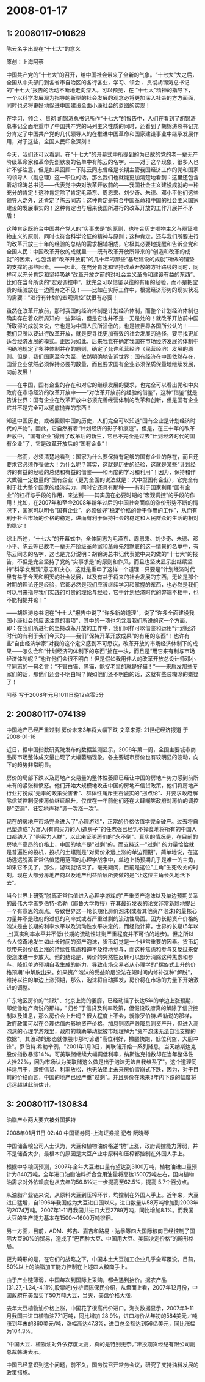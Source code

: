 # 2008-01-17

## 1: 20080117-010629

陈云名字出现在“十七大”的意义

原创：上海阿蔡

中国共产党的“十七大”的召开，给中国社会带来了全新的气象。“十七大”大之后，全国从中央部门到各省市自治区的各行各业，学习、领会 、贯彻胡锦涛总书记的“十七大”报告的活动不断地走向深入。可以预见，在 “十七大”精神的指导下，一个以科学发展观为指导的新型的社会发展的观念必将更加深入社会的方方面面，同时也必将更好地促进中国建设全面小康社会的蓝图的实现！

在学习、领会 、贯彻 胡锦涛总书记所作“十七大”的报告中，人们在看到了胡锦涛总书记全面地重申了中国共产党的马列主义性质的同时，还看到了胡锦涛总书记充分肯定了中国共产党的几代领导人的在推进中国革命和国家建设事业中继承发展作用，对于这些，全国人民印象深刻！

今天，我们还可以看到，在“十七大”的开幕式中所提到的为已故的党的老一辈无产阶级革命家和革命先烈默哀的名单中有陈云的名字。――对于这个现象，很多人也许不够注意，但是如果回顾一下陈云同志曾经是长期主管我国经济工作的党和国家的领导人（副总理）这一职位的话，那么我们也就能更加清楚地看到：这里还包含着胡锦涛总书记――代表党中央对改革开放前的――我国社会主义建设成就的一种充分的肯定！这种肯定除了肯定毛泽东、周恩来、刘少奇、朱德、邓小平他们这些领导人之外，还肯定了陈云同志；这种肯定是符合中国革命和中国的社会主义国家建设的发展事实的！这种肯定也与后来我国所进行的改革开放的工作开展并不矛盾！

这种肯定既符合中国共产党人的“实事求是”的原则，也符合历史唯物主义与辨证唯物主义的原则，同时也符合科学论证的精神与原则；这种肯定，还与我们所要进行的改革开放三十年的经验的总结的需求相辅相成，它极其必要地提醒和告诉全党和全国人民：中国改革开放的成就里――既有改革开放所带来的“创造和改革的成就”的因素，也包含着“改革开放前”的几十年的那些“基础建设的成就”所做的铺垫的支撑的那些因素。――因此，在充分肯定和坚持改革开放的方针路线的同时，同样可以充分肯定和坚持吸纳“改革开放之前的对社会主义革命和建设有益的东西”，比如在当今所谈的“宏观调控中”，就完全可以借鉴以往的有用的经验，而不是把宝贵的经验放在一边而弃之不见！――比如在实际工作中，根据经济形势的现实状况的需要：“进行有计划的宏观调控”就很有必要！

虽然在改革开放前，那时我国的经济体制是计划经济体制，而整个计划经济体制也确实存在着众所周知的一些弊端，但是它也并不是一无是处的！就改革开放前中国所取得的成就来说，它也是为中国人民所骄傲的，也是被世界各国所公认的！――我们只所以要进行改革开放，就是要寻找更加有效的社会发展的途径，要寻找更加适合经济发展的模式。正因为如此，后来我党在确定我国在市场经济发展的体制中明确地规定了多种体制并存的原则，确定了允许私营经济（民营经济）发展的原则。但是，我们国家至今为至，依然明确地告诉世界：国有经济在中国依然存在，国营企业依然必须保持必要的数量，而且要求国有企业必须保质保量地继续发展，向前发展！

――在中国，国有企业的存在和对它的继续发展的要求，也完全可以看出党和中央政府在市场经济的改革开放中――“对改革开放前的经验的借鉴”，这种“借鉴”就是告诉世界：国有企业在改革开放中必须完善经营体制的改革和创新，但是国有企业它并不是完全可以彻底抛弃的东西！

知道中国历史，或者回顾中国的历史，人们完全可以知道“国有企业是计划经济时代的产物”。因此，它自然有着“计划经济的影子和痕迹”。但是，在三十年的改革开放中，“国有企业”得到了改革后的新生，它已不完全是过去“计划经济时代的国有企业”了，它是改革开放后的“国有企业”！

――然而，必须清楚地看到：国家为什么要保持有足够的国有企业的存在，而且还要求它必须作强做大！为什么呢？其实，这就是历史的经验，这就是某些“计划经济的有益的经验的总结和有益的借鉴――和再度的学习和利用”！因为，保持和作大做强一定数量的“国有企业（更为全面的说法就是：大中型国有企业），它完全有利于壮大整个国家的经济实力，同时它还具有那种――有利于国家利用“国有企业”的杠杆与手段的作用，来达到――其实施在必要时期的“宏观调控”的手段的作用！比如，在2007年和至今2008年新年过后的中国社会面临的涨价形势不断的情况下，国家可以明令“国有企业”，必须做好“稳定价格的骨干作用的工作”，从而有利于社会市场的价格的稳定，进而有利于保持社会的稳定和人民群众的生活的相对的稳定！

综上所述，“十七大”的开幕式中，全体同志为毛泽东、周恩来、刘少奇、朱德、邓小平、陈云等已故老一辈无产阶级革命家和革命先烈默哀的这一情景的名单中，有陈云同志的名字，这也是充分说明：胡锦涛总书记代表党中央的做的“十七大”的报告，不但是完全坚持了党的“实事求是”的原则和作风，而且也坚决显示出继续坚持“科学发展观”意志和决心，这就是重申了这样一个道理：只要是“计划经济时代里有益于今天和明天的社会发展，以及有益于将来的社会发展的东西，无论是那个时期的理论还是经验，它都必然是我们应该继续学习和掌握的东西，也必然是我们可以用来指导我们实践的可贵的理论与经验，它于计划经济时代的弊端不相干，也不能相提并论！”

――胡锦涛总书记在“十七大”报告中说了“许多新的道理”，说了“许多全面建设我国小康社会的应该注意的事项”，其中的一项也包含着我们所说的这一个方面，即：在我们所进行的坚持改革开放的工作中，我们同样可以借鉴和运用“计划经济时代的有利于我们今天的――我们“保持开革开放成果”的有用的东西”！也许有些“自由经济学家”对我的这个定义感到不可思议，改革开放的市场经济体制下的成果――怎么会和“计划经济的体制下的东西”扯在一块，而且是“用它来有利与市场经济体制呢？”也许他们会很不明白！但是假如我用伟大的改革开放总设计师邓小平同志的一句名言：“不管白猫、黑猫，能捉老鼠的就是好猫！”――来启发那些专家们的话，那他们还会不明白吗？假如他们还不明白的话，这就有些装糊涂的嫌疑了！

阿蔡 写于2008年元月1011日晚12点零5分

## 2: 20080117-074139

中国地产已经严重过剩 房价未来3年将大幅下跌    文章来源: 21世纪经济报道 于 2008-01-16 

近日，据中国指数研究院发布的数据监测显示，2008年第一周，全国主要城市商品房市场整体成交量出现了大幅萎缩现象，各主要城市房价也有较明显的波动，向下的趋势非常明显。 

房价的局部下跌以及房地产交易量的整体性萎靡已经让中国的房地产势力感到前所未有的紧张和愤怒。他们开始大规模地攻击中国的房地产信贷政策，他们将房地产行业打扮成"无辜的政策受害者"、群体性痛斥王石诚实的"拐点论"、并要求政府解除信贷控制促使房价继续飙升。仅仅在一年前他们还在大肆嘲笑政府对房价的调控是"空调"，狂妄地声称"调一次涨一次"。 

现在的房地产市场完全进入了"心理游戏"，正常的价格估值学完全破产。过去将自己塑造成"为富人(有购买力的人)造房子"的任志强已经饥不择食地将所有的中国人口都纳入了"购买力人群"，以此来证明房价的"永不倒"。真实的情况是，在目前的房地产高昂的价格上，中国的地产是"过剩"的，而支持这一"过剩" 的力量恰恰就是普遍性的投机，投机的土壤则是"对房价永远上涨的单边预期"，简单地说，在这场远远脱离正常估值适用范围的心理学战争中，单边上扬预期几乎是唯一的主角，如果它不见了，那么，游戏就结束了。毫无疑问，目前是这位"主角"生死攸关的时刻。现在大部分房地产商以及地产利益阶层所要做的是"让这位主角长久地活下去"。 

当今世界上研究"脱离正常估值进入心理学游戏的"严重资产泡沫以及单边预期关系的最伟大学者罗伯特-希勒（耶鲁大学教授）在其最近发表的论文非常新颖地提出一个有意思的观点。导致世界这一轮长期化房价泡沫(或者其他资产泡沫)的最核心力量并不是政府的过低的利率式或者严重过剩的流动性局面。因为长期资产价格的泡沫是由长期的利率水平以及流动性水平决定的，而经他计算，世界的长期(5年以上)真实利率水平并不低(长期的流动性过剩严重程度并不可怕的地步)。但之所以令人惊奇地发生如此长时间的资产泡沫，货币幻觉是一个非常重要的因素。货币幻觉带来对价格上涨的持续性焦虑和迫不及待地参与，而这种焦虑和参与又反过来促使泡沫进一步放大。他的结论是，房价的突然性反转可以部分消除这种焦虑和参与，降低单边预期自我生成的能力，导致市场交易者从心理学的"螺旋式上升的价格预期"中解脱出来。如果资产泡沫的受益阶层没法在短时间内修补这种"解脱"，维持以往的单边上涨预期，那么，泡沫将自动挥发，房价将在市场的力量下开始激进的调整。 

广东地区房价的"领跌"、北京上海的萎靡，已经动摇了长达5年的单边上涨预期，即使像地产商说的那样，"归咎"于信贷及利率政策，但假设政府真的解除了信贷控制以及降息，那么房价会上升吗？很大程度上不会，就像罗伯特.希勒说的那样，政府政策可以在合理估值内影响资产价格，加息则资产贱降息则资产升，但进入高泡沫的心理学游戏里，政府的救助举动就被市场理解为"资产泡沫无法自我支撑的依据"，其波动的形态就像股市那句谚语"高位利好，撒腿快跑，低位利空，大胆冲锋"。罗伯特.希勒举例，"2001年1月3日，美联储开始一系列降息，当天纳斯达克股价指数暴涨14%。可美联储继续大幅调低利率，纳斯达克指数却在当年整体性大挫22%，因为市场认为美联储这么做是出于泡沫无法自我维系了"。这个道理同样适用于，即使信贷、利率放松，也无法阻止未来房价雪崩式下跌，因为，对于目前的价格而言，中国的地产已经严重"过剩"。并且房价在未来3年内下跌的幅度将远远超越此前估计。

## 3: 20080117-130834

油脂产业两大要穴被外国把持

2008年01月11日 02:40 中国证券网-上海证券报    记者 阮晓琴

中国储备粮公司人士认为，大豆和植物油价格逆“抛”上涨，政府调控能力薄弱，并不是储备太少，最根本的原因是大豆产业中原料和压榨都控制在外国人手上。

根据中华粮网预测，2007年全年大豆进口量有望达到3100万吨，植物油进口量预计为840万吨，全年进口油脂油料折合食用油量将高达1500万吨左右，国内植物油需求对外依赖度也从去年的56.8%进一步提高至62.5%，提高 5.7个百分点。

从油脂产业链来说，从原料大豆到压榨环节，均控制在外国人手上。近年来，大豆进口猛增，自1996年我国成为大豆进口国以来，进口数量从58万吨增加到2003年的2074万吨。2007年1-11月我国共进口大豆2789万吨，同比增加8.1%。而我国大豆的生产能力基本在1500～1600万吨徘徊。

另一方面，目前，ADM、邦吉、嘉吉和路易・达孚等四大国际粮商已经控制了国际大豆90%的贸易，造成了“巴西种大豆、中国用大豆、美国决定价格”的畸形格局。

更为畸形的是，在它们的战略之下，中国本土大豆加工企业几乎全军覆没。目前，80%以上的油脂加工能力控制在上述四大粮商手上。

由于产业链薄弱，中国每次到国际上采购，都会遇到抬价。据农产品(31.27,-1.34,-4.11%,股票吧)分析师陈保民介绍，从盘面上看，2007年12月份，中国政府在美盘买了50万吨大豆，当天，美盘价格大涨。

去年大豆植物油价格上涨，中国花了很高代价进口。海关数据显示，2007年1-11月我国共进口植物油771万吨，同比增加 28.9%，进口均价从年初的584美元／吨涨到年末的860美元/吨，涨幅高达47.3%，进口总金额达到56亿美元，同比涨幅为104.3%。

“中国大豆、植物油对外依存度太高，真的是特别无奈。”津投期货经纪有限公司副总裁韩涛表示。

中国已经意识到这个问题，前不久，国务院召开常务会议，研究了支持油料发展的政策措施。

